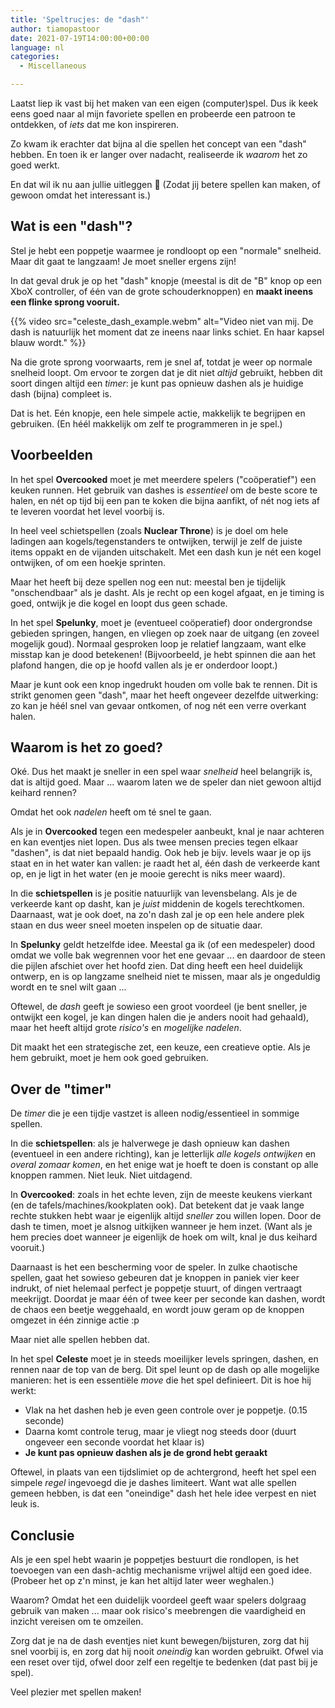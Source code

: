 ```yaml
---
title: 'Speltrucjes: de "dash"'
author: tiamopastoor
date: 2021-07-19T14:00:00+00:00
language: nl
categories:
  - Miscellaneous

---
```

Laatst liep ik vast bij het maken van een eigen (computer)spel. Dus ik keek eens goed naar al mijn favoriete spellen en probeerde een patroon te ontdekken, of _iets_ dat me kon inspireren.

Zo kwam ik erachter dat bijna al die spellen het concept van een "dash" hebben. En toen ik er langer over nadacht, realiseerde ik _waarom_ het zo goed werkt.

En dat wil ik nu aan jullie uitleggen 🙂 (Zodat jij betere spellen kan maken, of gewoon omdat het interessant is.)

## Wat is een "dash"?

Stel je hebt een poppetje waarmee je rondloopt op een "normale" snelheid. Maar dit gaat te langzaam! Je moet sneller ergens zijn! 

In dat geval druk je op het "dash" knopje (meestal is dit de "B" knop op een XboX controller, of één van de grote schouderknoppen) en **maakt ineens een flinke sprong vooruit.** 

{{% video src="celeste_dash_example.webm" alt="Video niet van mij. De dash is natuurlijk het moment dat ze ineens naar links schiet. En haar kapsel blauw wordt." %}}

Na die grote sprong voorwaarts, rem je snel af, totdat je weer op normale snelheid loopt. Om ervoor te zorgen dat je dit niet _altijd_ gebruikt, hebben dit soort dingen altijd een _timer_: je kunt pas opnieuw dashen als je huidige dash (bijna) compleet is.

Dat is het. Eén knopje, een hele simpele actie, makkelijk te begrijpen en gebruiken. (En héél makkelijk om zelf te programmeren in je spel.)

## Voorbeelden

In het spel **Overcooked** moet je met meerdere spelers ("coöperatief") een keuken runnen. Het gebruik van dashes is _essentieel_ om de beste score te halen, en nét op tijd bij een pan te koken die bijna aanfikt, of nét nog iets af te leveren voordat het level voorbij is.

In heel veel schietspellen (zoals **Nuclear Throne**) is je doel om hele ladingen aan kogels/tegenstanders te ontwijken, terwijl je zelf de juiste items oppakt en de vijanden uitschakelt. Met een dash kun je nét een kogel ontwijken, of om een hoekje sprinten. 

Maar het heeft bij deze spellen nog een nut: meestal ben je tijdelijk "onschendbaar" als je dasht. Als je recht op een kogel afgaat, en je timing is goed, ontwijk je die kogel en loopt dus geen schade.

In het spel **Spelunky**, moet je (eventueel coöperatief) door ondergrondse gebieden springen, hangen, en vliegen op zoek naar de uitgang (en zoveel mogelijk goud). Normaal gesproken loop je relatief langzaam, want elke misstap kan je dood betekenen! (Bijvoorbeeld, je hebt spinnen die aan het plafond hangen, die op je hoofd vallen als je er onderdoor loopt.)

Maar je kunt ook een knop ingedrukt houden om volle bak te rennen. Dit is strikt genomen geen "dash", maar het heeft ongeveer dezelfde uitwerking: zo kan je héél snel van gevaar ontkomen, of nog nét een verre overkant halen.

## Waarom is het zo goed?

Oké. Dus het maakt je sneller in een spel waar _snelheid_ heel belangrijk is, dat is altijd goed. Maar ... waarom laten we de speler dan niet gewoon altijd keihard rennen?

Omdat het ook _nadelen_ heeft om té snel te gaan.

Als je in **Overcooked** tegen een medespeler aanbeukt, knal je naar achteren en kan eventjes niet lopen. Dus als twee mensen precies tegen elkaar "dashen", is dat niet bepaald handig. Ook heb je bijv. levels waar je op ijs staat en in het water kan vallen: je raadt het al, één dash de verkeerde kant op, en je ligt in het water (en je mooie gerecht is niks meer waard).

In die **schietspellen** is je positie natuurlijk van levensbelang. Als je de verkeerde kant op dasht, kan je _juist_ middenin de kogels terechtkomen. Daarnaast, wat je ook doet, na zo'n dash zal je op een hele andere plek staan en dus weer sneel moeten inspelen op de situatie daar.

In **Spelunky** geldt hetzelfde idee. Meestal ga ik (of een medespeler) dood omdat we volle bak wegrennen voor het ene gevaar ... en daardoor de steen die pijlen afschiet over het hoofd zien. Dat ding heeft een heel duidelijk ontwerp, en is op langzame snelheid niet te missen, maar als je ongeduldig wordt en te snel wilt gaan ...

Oftewel, de _dash_ geeft je sowieso een groot voordeel (je bent sneller, je ontwijkt een kogel, je kan dingen halen die je anders nooit had gehaald), maar het heeft altijd grote _risico's_ en _mogelijke nadelen_.

Dit maakt het een strategische zet, een keuze, een creatieve optie. Als je hem gebruikt, moet je hem ook goed gebruiken.

## Over de "timer"

De _timer_ die je een tijdje vastzet is alleen nodig/essentieel in sommige spellen.

In die **schietspellen**: als je halverwege je dash opnieuw kan dashen (eventueel in een andere richting), kan je letterlijk _alle kogels ontwijken_ en _overal zomaar komen_, en het enige wat je hoeft te doen is constant op alle knoppen rammen. Niet leuk. Niet uitdagend.

In **Overcooked**: zoals in het echte leven, zijn de meeste keukens vierkant (en de tafels/machines/kookplaten ook). Dat betekent dat je vaak lange rechte stukken hebt waar je eigenlijk altijd _sneller_ zou willen lopen. Door de dash te timen, moet je alsnog uitkijken wanneer je hem inzet. (Want als je hem precies doet wanneer je eigenlijk de hoek om wilt, knal je dus keihard vooruit.) 

Daarnaast is het een bescherming voor de speler. In zulke chaotische spellen, gaat het sowieso gebeuren dat je knoppen in paniek vier keer indrukt, of niet helemaal perfect je poppetje stuurt, of dingen vertraagt meekrijgt. Doordat je maar één of twee keer per seconde kan dashen, wordt de chaos een beetje weggehaald, en wordt jouw geram op de knoppen omgezet in één zinnige actie :p

Maar niet alle spellen hebben dat. 

In het spel **Celeste** moet je in steeds moeilijker levels springen, dashen, en rennen naar de top van de berg. Dit spel leunt op de dash op alle mogelijke manieren: het is een essentiële _move_ die het spel definieert. Dit is hoe hij werkt:

  * Vlak na het dashen heb je even geen controle over je poppetje. (0.15 seconde)
  * Daarna komt controle terug, maar je vliegt nog steeds door (duurt ongeveer een seconde voordat het klaar is)
  * **Je kunt pas opnieuw dashen als je de grond hebt geraakt**

Oftewel, in plaats van een tijdslimiet op de achtergrond, heeft het spel een simpele _regel_ ingevoegd die je dashes limiteert. Want wat alle spellen gemeen hebben, is dat een "oneindige" dash het hele idee verpest en niet leuk is.

## Conclusie

Als je een spel hebt waarin je poppetjes bestuurt die rondlopen, is het toevoegen van een dash-achtig mechanisme vrijwel altijd een goed idee. (Probeer het op z'n minst, je kan het altijd later weer weghalen.)

Waarom? Omdat het een duidelijk voordeel geeft waar spelers dolgraag gebruik van maken ... maar ook risico's meebrengen die vaardigheid en inzicht vereisen om te omzeilen.

Zorg dat je na de dash eventjes niet kunt bewegen/bijsturen, zorg dat hij snel voorbij is, en zorg dat hij nooit _oneindig_ kan worden gebruikt. Ofwel via een reset over tijd, ofwel door zelf een regeltje te bedenken (dat past bij je spel).

Veel plezier met spellen maken!